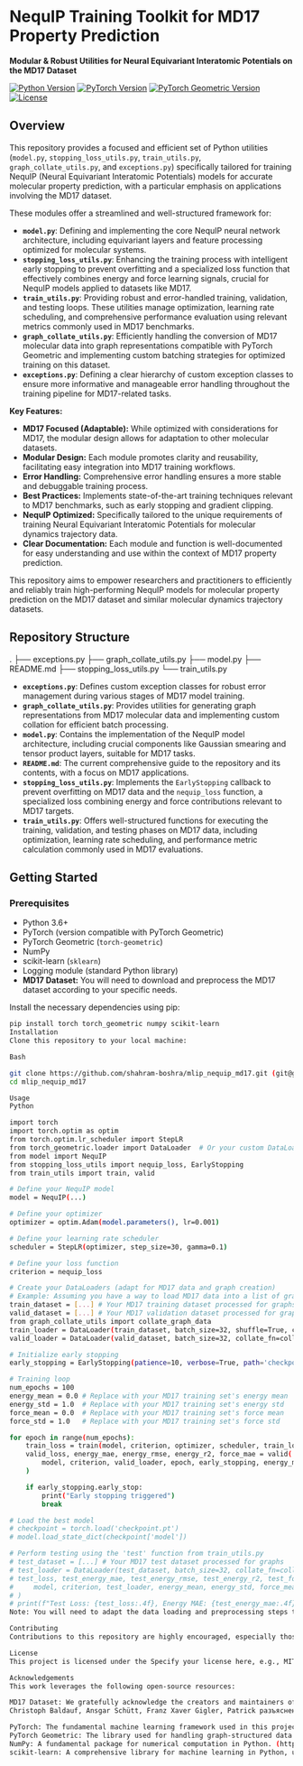 # NequIP Training Toolkit for MD17 Property Prediction   

**Modular & Robust Utilities for Neural Equivariant Interatomic Potentials on the MD17 Dataset**

[![Python Version](https://img.shields.io/badge/python-3.6+-blue.svg)](https://www.python.org/downloads/)
[![PyTorch Version](https://img.shields.io/badge/PyTorch-%E2%82%82.0+-orange.svg)](https://pytorch.org/)
[![PyTorch Geometric Version](https://img.shields.io/badge/PyTorch--Geometric-2.0+-green.svg)](https://pytorch-geometric.readthedocs.io/en/latest/)
[![License](https://img.shields.io/badge/License-MIT-yellow.svg)](https://opensource.org/licenses/MIT)

## Overview

This repository provides a focused and efficient set of Python utilities (`model.py`, `stopping_loss_utils.py`, `train_utils.py`, `graph_collate_utils.py`, and `exceptions.py`) specifically tailored for training NequIP (Neural Equivariant Interatomic Potentials) models for accurate molecular property prediction, with a particular emphasis on applications involving the MD17 dataset.

These modules offer a streamlined and well-structured framework for:

* **`model.py`**: Defining and implementing the core NequIP neural network architecture, including equivariant layers and feature processing optimized for molecular systems.
* **`stopping_loss_utils.py`**: Enhancing the training process with intelligent early stopping to prevent overfitting and a specialized loss function that effectively combines energy and force learning signals, crucial for NequIP models applied to datasets like MD17.
* **`train_utils.py`**: Providing robust and error-handled training, validation, and testing loops. These utilities manage optimization, learning rate scheduling, and comprehensive performance evaluation using relevant metrics commonly used in MD17 benchmarks.
* **`graph_collate_utils.py`**: Efficiently handling the conversion of MD17 molecular data into graph representations compatible with PyTorch Geometric and implementing custom batching strategies for optimized training on this dataset.
* **`exceptions.py`**: Defining a clear hierarchy of custom exception classes to ensure more informative and manageable error handling throughout the training pipeline for MD17-related tasks.

**Key Features:**

* **MD17 Focused (Adaptable):** While optimized with considerations for MD17, the modular design allows for adaptation to other molecular datasets.
* **Modular Design:** Each module promotes clarity and reusability, facilitating easy integration into MD17 training workflows.
* **Error Handling:** Comprehensive error handling ensures a more stable and debuggable training process.
* **Best Practices:** Implements state-of-the-art training techniques relevant to MD17 benchmarks, such as early stopping and gradient clipping.
* **NequIP Optimized:** Specifically tailored to the unique requirements of training Neural Equivariant Interatomic Potentials for molecular dynamics trajectory data.
* **Clear Documentation:** Each module and function is well-documented for easy understanding and use within the context of MD17 property prediction.

This repository aims to empower researchers and practitioners to efficiently and reliably train high-performing NequIP models for molecular property prediction on the MD17 dataset and similar molecular dynamics trajectory datasets.

## Repository Structure

.
├── exceptions.py
├── graph_collate_utils.py
├── model.py
├── README.md
├── stopping_loss_utils.py
└── train_utils.py


* **`exceptions.py`**: Defines custom exception classes for robust error management during various stages of MD17 model training.
* **`graph_collate_utils.py`**: Provides utilities for generating graph representations from MD17 molecular data and implementing custom collation for efficient batch processing.
* **`model.py`**: Contains the implementation of the NequIP model architecture, including crucial components like Gaussian smearing and tensor product layers, suitable for MD17 tasks.
* **`README.md`**: The current comprehensive guide to the repository and its contents, with a focus on MD17 applications.
* **`stopping_loss_utils.py`**: Implements the `EarlyStopping` callback to prevent overfitting on MD17 data and the `nequip_loss` function, a specialized loss combining energy and force contributions relevant to MD17 targets.
* **`train_utils.py`**: Offers well-structured functions for executing the training, validation, and testing phases on MD17 data, including optimization, learning rate scheduling, and performance metric calculation commonly used in MD17 evaluations.

## Getting Started

### Prerequisites

* Python 3.6+
* PyTorch (version compatible with PyTorch Geometric)
* PyTorch Geometric (`torch-geometric`)
* NumPy
* scikit-learn (`sklearn`)
* Logging module (standard Python library)
* **MD17 Dataset:** You will need to download and preprocess the MD17 dataset according to your specific needs.

Install the necessary dependencies using pip:

```bash
pip install torch torch_geometric numpy scikit-learn
Installation
Clone this repository to your local machine:

Bash

git clone https://github.com/shahram-boshra/mlip_nequip_md17.git (git@github.com:shahram-boshra/mlip_nequip_md17.git)
cd mlip_nequip_md17

Usage
Python

import torch
import torch.optim as optim
from torch.optim.lr_scheduler import StepLR
from torch_geometric.loader import DataLoader  # Or your custom DataLoader using graph_collate_utils
from model import NequIP
from stopping_loss_utils import nequip_loss, EarlyStopping
from train_utils import train, valid

# Define your NequIP model
model = NequIP(...)

# Define your optimizer
optimizer = optim.Adam(model.parameters(), lr=0.001)

# Define your learning rate scheduler
scheduler = StepLR(optimizer, step_size=30, gamma=0.1)

# Define your loss function
criterion = nequip_loss

# Create your DataLoaders (adapt for MD17 data and graph creation)
# Example: Assuming you have a way to load MD17 data into a list of graph-like objects
train_dataset = [...] # Your MD17 training dataset processed for graphs
valid_dataset = [...] # Your MD17 validation dataset processed for graphs
from graph_collate_utils import collate_graph_data
train_loader = DataLoader(train_dataset, batch_size=32, shuffle=True, collate_fn=collate_graph_data)
valid_loader = DataLoader(valid_dataset, batch_size=32, collate_fn=collate_graph_data)

# Initialize early stopping
early_stopping = EarlyStopping(patience=10, verbose=True, path='checkpoint.pt')

# Training loop
num_epochs = 100
energy_mean = 0.0 # Replace with your MD17 training set's energy mean
energy_std = 1.0  # Replace with your MD17 training set's energy std
force_mean = 0.0  # Replace with your MD17 training set's force mean
force_std = 1.0   # Replace with your MD17 training set's force std

for epoch in range(num_epochs):
    train_loss = train(model, criterion, optimizer, scheduler, train_loader, epoch, energy_mean, energy_std, force_mean, force_std)
    valid_loss, energy_mae, energy_rmse, energy_r2, force_mae = valid(
        model, criterion, valid_loader, epoch, early_stopping, energy_mean, energy_std, force_mean, force_std
    )

    if early_stopping.early_stop:
        print("Early stopping triggered")
        break

# Load the best model
# checkpoint = torch.load('checkpoint.pt')
# model.load_state_dict(checkpoint['model'])

# Perform testing using the 'test' function from train_utils.py
# test_dataset = [...] # Your MD17 test dataset processed for graphs
# test_loader = DataLoader(test_dataset, batch_size=32, collate_fn=collate_graph_data)
# test_loss, test_energy_mae, test_energy_rmse, test_energy_r2, test_force_mae = test(
#     model, criterion, test_loader, energy_mean, energy_std, force_mean, force_std
# )
# print(f"Test Loss: {test_loss:.4f}, Energy MAE: {test_energy_mae:.4f}, RMSE: {test_energy_rmse:.4f}, R2: {test_energy_r2:.4f}, Force MAE: {test_force_mae:.4f}")
Note: You will need to adapt the data loading and preprocessing steps to specifically handle the MD17 dataset format and how you generate molecular graphs from it. Ensure that your data can be processed by the generate_graph function (if you use the provided graph_collate_utils) after being loaded from the MD17 files. You might need to implement a custom dataset class or modify the generate_graph function to suit the MD17 data structure.

Contributing
Contributions to this repository are highly encouraged, especially those that improve the performance or usability of NequIP for the MD17 dataset.

License
This project is licensed under the Specify your license here, e.g., MIT License.

Acknowledgements
This work leverages the following open-source resources:

MD17 Dataset: We gratefully acknowledge the creators and maintainers of the MD17 dataset, a collection of molecular dynamics trajectories and corresponding energies and forces used for benchmarking machine learning potentials. The dataset is described in:
Christoph Baldauf, Ansgar Schütt, Franz Xaver Gigler, Patrick разъяснения, Robert J. Maurer, Mikhail Gastegger, Alexandre Tkatchenko, Klaus-Robert Müller, and Stefan Chmiela. High-dimensional neural network potentials for accurate predictions of molecular vibrations and thermodynamic properties. Scientific Data 4, 170193 (2017). https://doi.org/10.1038/sdata.2017.193

PyTorch: The fundamental machine learning framework used in this project. We acknowledge the PyTorch development team for creating and maintaining this powerful library. (https://pytorch.org/)
PyTorch Geometric: The library used for handling graph-structured data and implementing graph neural networks, including components relevant to NequIP. We thank the PyTorch Geometric team for their excellent work. (https://pytorch-geometric.readthedocs.io/en/latest/)
NumPy: A fundamental package for numerical computation in Python. (https://numpy.org/)
scikit-learn: A comprehensive library for machine learning in Python, used here for evaluating model performance with metrics like MAE, RMSE, and R2 score. (https://scikit-learn.org/)

